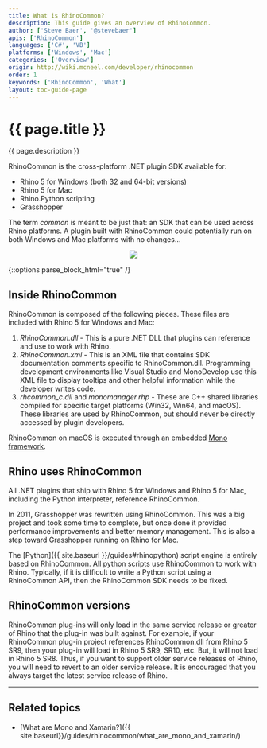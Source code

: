 ```yaml
---
title: What is RhinoCommon?
description: This guide gives an overview of RhinoCommon.
author: ['Steve Baer', '@stevebaer']
apis: ['RhinoCommon']
languages: ['C#', 'VB']
platforms: ['Windows', 'Mac']
categories: ['Overview']
origin: http://wiki.mcneel.com/developer/rhinocommon
order: 1
keywords: ['RhinoCommon', 'What']
layout: toc-guide-page
---
```


# {{ page.title }}

{{ page.description }}

RhinoCommon is the cross-platform .NET plugin SDK available for:

- Rhino 5 for Windows (both 32 and 64-bit versions)
- Rhino 5 for Mac
- Rhino.Python scripting
- Grasshopper

The term _common_ is meant to be just that: an SDK that can be used across Rhino platforms. A plugin built with RhinoCommon could potentially run on both Windows and Mac platforms with no changes...

<div align="center">
  <img src="{{ site.baseurl }}/images/rhinocommon_one_binary_two_platforms.png">
</div>

{::options parse_block_html="true" /}

## Inside RhinoCommon

RhinoCommon is composed of the following pieces.  These files are included with Rhino 5 for Windows and Mac:

1. *RhinoCommon.dll* - This is a pure .NET DLL that plugins can reference and use to work with Rhino.
1. *RhinoCommon.xml* - This is an XML file that contains SDK documentation comments specific to RhinoCommon.dll. Programming development environments like Visual Studio and MonoDevelop use this XML file to display tooltips and other helpful information while the developer writes code.
1. *rhcommon_c.dll* and *monomanager.rhp* - These are C++ shared libraries compiled for specific target platforms (Win32, Win64, and macOS). These libraries are used by RhinoCommon, but should never be directly accessed by plugin developers.

RhinoCommon on macOS is executed through an embedded [Mono framework](http://www.mono-project.com/).

## Rhino uses RhinoCommon

All .NET plugins that ship with Rhino 5 for Windows and Rhino 5 for Mac, including the Python interpreter, reference RhinoCommon.

In 2011, Grasshopper was rewritten using RhinoCommon.  This was a big project and took some time to complete, but once done it provided performance improvements and better memory management.  This is also a step toward Grasshopper running on Rhino for Mac.

The [Python]({{ site.baseurl }}/guides#rhinopython) script engine is entirely based on RhinoCommon.  All python scripts use RhinoCommon to work with Rhino. Typically, if it is difficult to write a Python script using a RhinoCommon API, then the RhinoCommon SDK needs to be fixed.

## RhinoCommon versions

RhinoCommon plug-ins will only load in the same service release or greater of Rhino that the plug-in was built against. For example, if your RhinoCommon plug-in project references RhinoCommon.dll from Rhino 5 SR9, then your plug-in will load in Rhino 5 SR9, SR10, etc. But, it will not load in Rhino 5 SR8. Thus, if you want to support older service releases of Rhino, you will need to revert to an older service release.  It is encouraged that you always target the latest service release of Rhino.

---

## Related topics

- [What are Mono and Xamarin?]({{ site.baseurl}}/guides/rhinocommon/what_are_mono_and_xamarin/)
